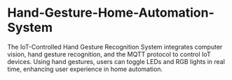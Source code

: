 # Hand-Gesture-Home-Automation-System
The IoT-Controlled Hand Gesture Recognition System integrates computer vision, hand gesture recognition, and the MQTT protocol to control IoT devices. Using hand gestures, users can toggle LEDs and RGB lights in real time, enhancing user experience in home automation. 
